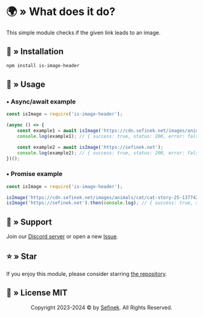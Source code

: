 # 🌍 » What does it do?
This simple module checks if the given link leads to an image.

## 🤔 » Installation
```bash
npm install is-image-header
````

## 📝 » Usage
### • Async/await example
```js
const isImage = require('is-image-header');

(async () => {
    const example1 = await isImage('https://cdn.sefinek.net/images/animals/cat/cat-story-25-1377426-min.jpg');
    console.log(example1); // { success: true, status: 200, error: false, isImage: true }

    const example2 = await isImage('https://sefinek.net');
    console.log(example2); // { success: true, status: 200, error: false, isImage: false }
})();
```

### • Promise example
```js
const isImage = require('is-image-header');

isImage('https://cdn.sefinek.net/images/animals/cat/cat-story-25-1377426-min.jpg').then(console.log); // { success: true, status: 200, error: false, isImage: true }
isImage('https://sefinek.net').then(console.log); // { success: true, status: 200, error: false, isImage: false }
```

## 🤝 » Support
Join our [Discord server](https://discord.gg/53DBjTuzgZ) or open a new [Issue](https://github.com/sefinek/is-image-header/issues).

## ⭐ » Star
If you enjoy this module, please consider starring [the repository](https://github.com/sefinek/random-cat-img).

## 📜 » License MIT
<div align="center">
    Copyright 2023-2024 © by <a href="https://sefinek.net">Sefinek</a>. All Rights Reserved.
</div>